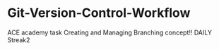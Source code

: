 # Git-Version-Control-Workflow
ACE academy task
Creating and Managing 
Branching concept!!
DAILY Streak2
